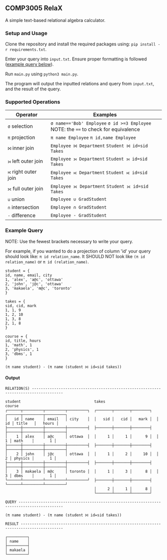 ## COMP3005 RelaX

A simple text-based relational algebra calculator.

### Setup and Usage

Clone the repository and install the required packages using: `pip install -r requirements.txt`.

Enter your query into `input.txt`. Ensure proper formatting is followed ([example query below](#example-query)).

Run `main.py` using `python3 main.py`.

The program will output the inputted relations and query from `input.txt`, and the result of the query.

### Supported Operations

| Operator | Examples |
| -------- | -------- |
| `σ` selection | `σ name=='Bob' Employee` `σ id >=3 Employee` <br> NOTE: the `==` to check for equivalence |
| `π` projection | `π name Employee` `π id,name Employee` |
| `⨝` inner join | `Employee ⨝ Department` `Student ⨝ id=sid Takes` |
| `⟕` left outer join | `Employee ⟕ Department` `Student ⟕ id=sid Takes` |
| `⟖` right outer join | `Employee ⟖ Department` `Student ⟖ id=sid Takes` |
| `⟗` full outer join | `Employee ⟗ Department` `Student ⟗ id=sid Takes` |
| `∪` union | `Employee ∪ GradStudent` |
| `∩` intersection | `Employee ∩ GradStudent` |
| `-` difference | `Employee - GradStudent` |

### Example Query

NOTE: Use the fewest brackets necessary to write your query.

For example, if you wanted to do a projection of column 'id' your query should look like: `π id relation_name`. It SHOULD NOT look like `(π id relation_name)` or `π id (relation_name)`.

```
student = {
id, name, email, city
1, 'alex', 'a@c', 'ottawa'
2, 'john', 'j@c', 'ottawa'
3, 'makaela', 'm@c', 'toronto'
}

takes = {
sid, cid, mark
1, 1, 9
1, 2, 10
1, 3, 8
2, 1, 8
}

course = {
id, title, hours
1, 'math', 1
2, 'physics', 1
3, 'dbms', 1
}

(π name student) - (π name (student ⨝ id=sid takes))
```

#### Output
```
RELATION(S) ------------------------------------------------------------------------------------

student                                 takes                       course                      
┌──────┬─────────┬─────────┬─────────┐  ┌───────┬───────┬────────┐  ┌──────┬─────────┬─────────┐
│   id │ name    │ email   │ city    │  │   sid │   cid │   mark │  │   id │ title   │   hours │
├──────┼─────────┼─────────┼─────────┤  ├───────┼───────┼────────┤  ├──────┼─────────┼─────────┤
│    1 │ alex    │ a@c     │ ottawa  │  │     1 │     1 │      9 │  │    1 │ math    │       1 │
├──────┼─────────┼─────────┼─────────┤  ├───────┼───────┼────────┤  ├──────┼─────────┼─────────┤
│    2 │ john    │ j@c     │ ottawa  │  │     1 │     2 │     10 │  │    2 │ physics │       1 │
├──────┼─────────┼─────────┼─────────┤  ├───────┼───────┼────────┤  ├──────┼─────────┼─────────┤
│    3 │ makaela │ m@c     │ toronto │  │     1 │     3 │      8 │  │    3 │ dbms    │       1 │
└──────┴─────────┴─────────┴─────────┘  ├───────┼───────┼────────┤  └──────┴─────────┴─────────┘
                                        │     2 │     1 │      8 │                              
                                        └───────┴───────┴────────┘                              

QUERY ------------------------------------------------------------------------------------------

(π name student) - (π name (student ⨝ id=sid takes))

RESULT -----------------------------------------------------------------------------------------
           
┌─────────┐
│ name    │
├─────────┤
│ makaela │
└─────────┘
```